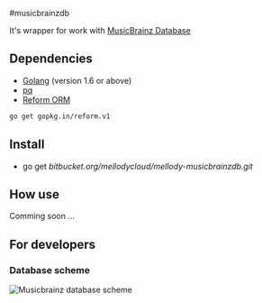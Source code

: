 #musicbrainzdb

It's wrapper for work with [MusicBrainz Database](https://musicbrainz.org/doc/MusicBrainz_Database/Schema)

## Dependencies ##

* [Golang](https://golang.org/) (version 1.6 or above)
* [pq](http://github.com/lib/pq)
* [Reform ORM](https://github.com/go-reform/reform)

```sh
go get gopkg.in/reform.v1
```

## Install ##

* go get *bitbucket.org/mellodycloud/mellody-musicbrainzdb.git*

## How use ##

Comming soon ...

## For developers ##

### Database scheme ###

![Musicbrainz database scheme](http://wiki.musicbrainz.org/-/images/5/52/ngs.png)
